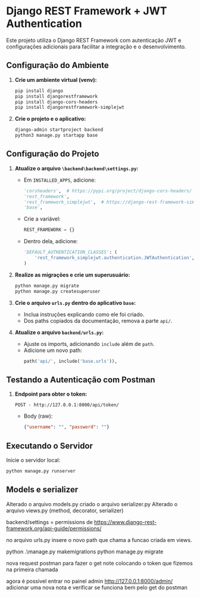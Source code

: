 # Django REST Framework + JWT Authentication

Este projeto utiliza o Django REST Framework com autenticação JWT e configurações adicionais para facilitar a integração e o desenvolvimento.

## Configuração do Ambiente

1. **Crie um ambiente virtual (venv):**

   ```bash
   pip install django
   pip install djangorestframework
   pip install django-cors-headers
   pip install djangorestframework-simplejwt
   ```

2. **Crie o projeto e o aplicativo:**

   ```bash
   django-admin startproject backend
   python3 manage.py startapp base
   ```

## Configuração do Projeto

1. **Atualize o arquivo `\backend\backend\settings.py`:**
   - Em `INSTALLED_APPS`, adicione:
     ```python
     'corsheaders',  # https://pypi.org/project/django-cors-headers/
     'rest_framework',
     'rest_framework_simplejwt',  # https://django-rest-framework-simplejwt.readthedocs.io/en/latest/getting_started.html#usage
     'base',
     ```
   - Crie a variável:
     ```python
     REST_FRAMEWORK = {}
     ```
   - Dentro dela, adicione:
     ```python
     'DEFAULT_AUTHENTICATION_CLASSES': (
         'rest_framework_simplejwt.authentication.JWTAuthentication',
     )
     ```

2. **Realize as migrações e crie um superusuário:**

   ```bash
   python manage.py migrate
   python manage.py createsuperuser
   ```

3. **Crie o arquivo `urls.py` dentro do aplicativo `base`:**
   - Inclua instruções explicando como ele foi criado.
   - Dos paths copiados da documentação, remova a parte `api/`.

4. **Atualize o arquivo `backend/urls.py`:**
   - Ajuste os imports, adicionando `include` além de `path`.
   - Adicione um novo path:
     ```python
     path('api/', include('base.urls')),
     ```

## Testando a Autenticação com Postman

1. **Endpoint para obter o token:**
   ```
   POST - http://127.0.0.1:8000/api/token/
   ```
   - Body (raw):
     ```json
     {"username": "", "password": ""}
     ```

## Executando o Servidor

Inicie o servidor local:

```bash
python manage.py runserver
```

## Models e serializer
Alterado o arquivo models.py
criado o arquivo serializer.py
Alterado o arquivo views.py (method, decorator, serializer)

backend/settings = permissions de https://www.django-rest-framework.org/api-guide/permissions/


no arquivo urls.py insere o novo path que chama a funcao criada em views.

python .\manage.py makemigrations
python manage.py migrate

nova request postman para fazer o get note colocando o token que fizemos na primeira chamada

agora é possivel entrar no painel admin
http://127.0.0.1:8000/admin/
adicionar uma nova nota e verificar se funciona bem pelo get do postman
